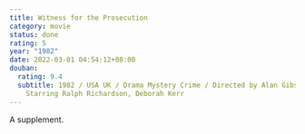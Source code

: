 ```yaml
---
title: Witness for the Prosecution
category: movie
status: done
rating: 5
year: "1982"
date: 2022-03-01 04:54:12+08:00
douban:
  rating: 9.4
  subtitle: 1982 / USA UK / Drama Mystery Crime / Directed by Alan Gibson /
    Starring Ralph Richardson, Deborah Kerr
---
```


A supplement.
